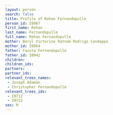 ```yaml
---
layout: person
search: false
title: Profile of Rohan Fernandopulle
person_id: I0967
first_name: Rohan
last_name: Fernandopulle
full_name: Rohan Fernandopulle
mother: Beryl Victorine Ratnam Rodrigo Candappa
mother_id: I0964
father: Fausta Fernandopulle
father_id: I0942
children:
children_ids:
partners:
partner_ids:
relevant_trees_names:
 - Joseph Adaman
 - Christopher Fernandopulle
relevant_trees_ids:
 - I0712
 - I0722
sex: M
---
```


